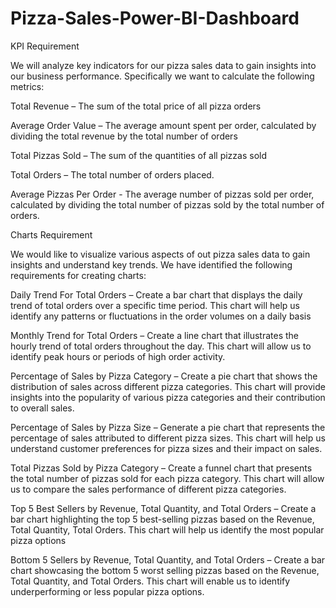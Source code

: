 # Pizza-Sales-Power-BI-Dashboard

KPI Requirement

We will analyze key indicators for our pizza sales data to gain insights into our business performance. Specifically we want to calculate the following metrics:

Total Revenue – The sum of the total price of all pizza orders

Average Order Value – The average amount spent per order, calculated by dividing the total revenue by the total number of orders

Total Pizzas Sold – The sum of the quantities of all pizzas sold

Total Orders – The total number of orders placed.

Average Pizzas Per Order - The average number of pizzas sold per order, calculated by dividing the total number of pizzas sold by the total number of orders.

Charts Requirement

We would like to visualize various aspects of out pizza sales data to gain insights and understand key trends. We have identified the following requirements for creating charts:

Daily Trend For Total Orders – Create a bar chart that displays the daily trend of total orders over a specific time period. This chart will help us identify any patterns or fluctuations in the order volumes on a daily basis

Monthly Trend for Total Orders – Create a line chart that illustrates the hourly trend of total orders throughout the day. This chart will allow us to identify peak hours or periods of high order activity.

Percentage of Sales by Pizza Category – Create a pie chart that shows the distribution of sales across different pizza categories. This chart will provide insights into the popularity of various pizza categories and their contribution to overall sales.

Percentage of Sales by Pizza Size – Generate a pie chart that represents the percentage of sales attributed to different pizza sizes. This chart will help us understand customer preferences for pizza sizes and their impact on sales.

Total Pizzas Sold by Pizza Category – Create a funnel chart that presents the total number of pizzas sold for each pizza category. This chart will allow us to compare the sales performance of different pizza categories.

Top 5 Best Sellers by Revenue, Total Quantity, and Total Orders – Create a bar chart highlighting the top 5 best-selling pizzas based on the Revenue, Total Quantity, Total Orders. This chart will help us identify the most popular pizza options

Bottom 5 Sellers by Revenue, Total Quantity, and Total Orders – Create a bar chart showcasing the bottom 5 worst selling pizzas based on the Revenue, Total Quantity, and Total Orders. This chart will enable us to identify underperforming or less popular pizza options.
